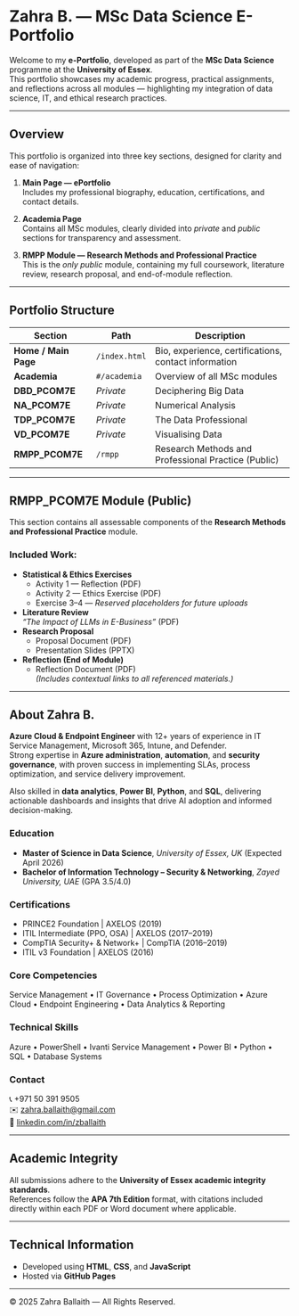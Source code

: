 # Zahra B. — MSc Data Science E-Portfolio

Welcome to my **e-Portfolio**, developed as part of the **MSc Data Science** programme at the **University of Essex**.  
This portfolio showcases my academic progress, practical assignments, and reflections across all modules — highlighting my integration of data science, IT, and ethical research practices.

---

## Overview

This portfolio is organized into three key sections, designed for clarity and ease of navigation:

1. **Main Page — ePortfolio**  
   Includes my professional biography, education, certifications, and contact details.  

2. **Academia Page**  
   Contains all MSc modules, clearly divided into *private* and *public* sections for transparency and assessment.  

3. **RMPP Module — Research Methods and Professional Practice**  
   This is the *only public* module, containing my full coursework, literature review, research proposal, and end-of-module reflection.

---

## Portfolio Structure

| Section | Path | Description |
|----------|------|-------------|
| **Home / Main Page** | `/index.html` | Bio, experience, certifications, contact information |
| **Academia** | `#/academia` | Overview of all MSc modules |
| **DBD_PCOM7E** | *Private* | Deciphering Big Data |
| **NA_PCOM7E** | *Private* | Numerical Analysis |
| **TDP_PCOM7E** | *Private* | The Data Professional |
| **VD_PCOM7E** | *Private* | Visualising Data |
| **RMPP_PCOM7E** | `/rmpp` | Research Methods and Professional Practice (Public) |

---

## RMPP_PCOM7E Module (Public)

This section contains all assessable components of the **Research Methods and Professional Practice** module.

### Included Work:
- **Statistical & Ethics Exercises**
  - Activity 1 — Reflection (PDF)  
  - Activity 2 — Ethics Exercise (PDF)  
  - Exercise 3–4 — *Reserved placeholders for future uploads*
- **Literature Review**  
  *“The Impact of LLMs in E-Business”* (PDF)
- **Research Proposal**  
  - Proposal Document (PDF)  
  - Presentation Slides (PPTX)
- **Reflection (End of Module)**  
  - Reflection Document (PDF)  
  *(Includes contextual links to all referenced materials.)*

---

## About Zahra B.

**Azure Cloud & Endpoint Engineer** with 12+ years of experience in IT Service Management, Microsoft 365, Intune, and Defender.  
Strong expertise in **Azure administration**, **automation**, and **security governance**, with proven success in implementing SLAs, process optimization, and service delivery improvement.

Also skilled in **data analytics**, **Power BI**, **Python**, and **SQL**, delivering actionable dashboards and insights that drive AI adoption and informed decision-making.

### Education
- **Master of Science in Data Science**, *University of Essex, UK* (Expected April 2026)  
- **Bachelor of Information Technology – Security & Networking**, *Zayed University, UAE* (GPA 3.5/4.0)

### Certifications
- PRINCE2 Foundation | AXELOS (2019)  
- ITIL Intermediate (PPO, OSA) | AXELOS (2017–2019)  
- CompTIA Security+ & Network+ | CompTIA (2016–2019)  
- ITIL v3 Foundation | AXELOS (2016)

### Core Competencies
Service Management • IT Governance • Process Optimization • Azure Cloud • Endpoint Engineering • Data Analytics & Reporting

### Technical Skills
Azure • PowerShell • Ivanti Service Management • Power BI • Python • SQL • Database Systems

### Contact
📞 +971 50 391 9505  
✉️ [zahra.ballaith@gmail.com](mailto:zahra.ballaith@gmail.com)  
🔗 [linkedin.com/in/zballaith](https://www.linkedin.com/in/zballaith)

---

## Academic Integrity

All submissions adhere to the **University of Essex academic integrity standards**.  
References follow the **APA 7th Edition** format, with citations included directly within each PDF or Word document where applicable.

---

## Technical Information

- Developed using **HTML**, **CSS**, and **JavaScript**  
- Hosted via **GitHub Pages**  

---

© 2025 Zahra Ballaith — All Rights Reserved.

